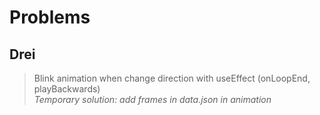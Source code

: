 # Problems

## Drei
>Blink animation when change direction with useEffect (onLoopEnd, playBackwards)  
*Temporary solution: add frames in data.json in animation*

